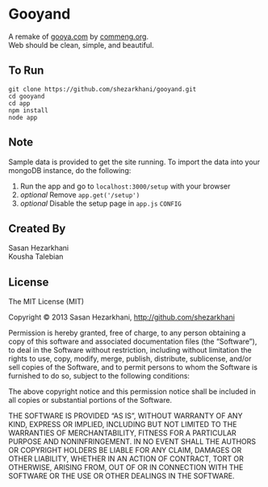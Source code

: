 Gooyand
================

A remake of [gooya.com][1] by [commeng.org][2].  
Web should be clean, simple, and beautiful.

To Run
-----------------
    git clone https://github.com/shezarkhani/gooyand.git
    cd gooyand
    cd app
    npm install
    node app

Note
------------------
Sample data is provided to get the site running. To import the data into your mongoDB instance, do the following:

1. Run the app and go to `localhost:3000/setup` with your browser
2. *optional* Remove `app.get('/setup')` 
3. *optional* Disable the setup page in `app.js` `CONFIG`

Created By
---------------------
Sasan Hezarkhani  
Kousha Talebian

License
-----------------------


The MIT License (MIT)

Copyright © 2013 Sasan Hezarkhani, http://github.com/shezarkhani

Permission is hereby granted, free of charge, to any person obtaining a copy of this software and associated documentation files (the “Software”), to deal in the Software without restriction, including without limitation the rights to use, copy, modify, merge, publish, distribute, sublicense, and/or sell copies of the Software, and to permit persons to whom the Software is furnished to do so, subject to the following conditions:

The above copyright notice and this permission notice shall be included in all copies or substantial portions of the Software.

THE SOFTWARE IS PROVIDED “AS IS”, WITHOUT WARRANTY OF ANY KIND, EXPRESS OR IMPLIED, INCLUDING BUT NOT LIMITED TO THE WARRANTIES OF MERCHANTABILITY, FITNESS FOR A PARTICULAR PURPOSE AND NONINFRINGEMENT. IN NO EVENT SHALL THE AUTHORS OR COPYRIGHT HOLDERS BE LIABLE FOR ANY CLAIM, DAMAGES OR OTHER LIABILITY, WHETHER IN AN ACTION OF CONTRACT, TORT OR OTHERWISE, ARISING FROM, OUT OF OR IN CONNECTION WITH THE SOFTWARE OR THE USE OR OTHER DEALINGS IN THE SOFTWARE.


[1]: http://www.gooya.com
[2]: http://web.commeng.org
